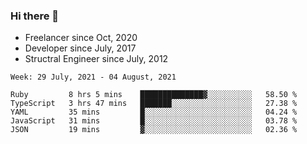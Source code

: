 ### Hi there 👋

- Freelancer since Oct, 2020
- Developer since July, 2017
- Structral Engineer since July, 2012

<!--START_SECTION:waka-->
```text
Week: 29 July, 2021 - 04 August, 2021

Ruby         8 hrs 5 mins    ██████████████▓░░░░░░░░░░   58.50 % 
TypeScript   3 hrs 47 mins   ███████░░░░░░░░░░░░░░░░░░   27.38 % 
YAML         35 mins         █░░░░░░░░░░░░░░░░░░░░░░░░   04.24 % 
JavaScript   31 mins         █░░░░░░░░░░░░░░░░░░░░░░░░   03.78 % 
JSON         19 mins         ▓░░░░░░░░░░░░░░░░░░░░░░░░   02.36 % 
```
<!--END_SECTION:waka-->
